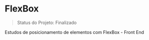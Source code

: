 # FlexBox

> Status do Projeto:  Finalizado

Estudos de posicionamento de elementos com FlexBox - Front End
